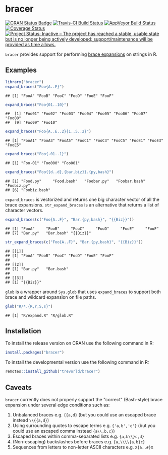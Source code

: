 bracer
======

[![CRAN Status Badge](https://www.r-pkg.org/badges/version/bracer)](https://cran.r-project.org/package=bracer)
[![Travis-CI Build Status](https://travis-ci.org/trevorld/bracer.png?branch=master)](https://travis-ci.org/trevorld/bracer)
[![AppVeyor Build Status](https://ci.appveyor.com/api/projects/status/github/trevorld/bracer?branch=master&svg=true)](https://ci.appveyor.com/project/trevorld/bracer)
[![Coverage Status](https://img.shields.io/codecov/c/github/trevorld/bracer/master.svg)](https://codecov.io/github/trevorld/bracer?branch=master)
[![Project Status: Inactive – The project has reached a stable, usable state but is no longer being actively developed; support/maintenance will be provided as time allows.](https://www.repostatus.org/badges/latest/inactive.svg)](https://www.repostatus.org/#inactive)

``bracer`` provides support for performing [brace expansions](https://www.gnu.org/savannah-checkouts/gnu/bash/manual/bash.html#Brace-Expansion) on strings in R.

Examples
--------


```r
library("bracer")
expand_braces("Foo{A..F}")
```

```
## [1] "FooA" "FooB" "FooC" "FooD" "FooE" "FooF"
```

```r
expand_braces("Foo{01..10}")
```

```
##  [1] "Foo01" "Foo02" "Foo03" "Foo04" "Foo05" "Foo06" "Foo07" "Foo08"
##  [9] "Foo09" "Foo10"
```

```r
expand_braces("Foo{A..E..2}{1..5..2}")
```

```
## [1] "FooA1" "FooA3" "FooA5" "FooC1" "FooC3" "FooC5" "FooE1" "FooE3" "FooE5"
```

```r
expand_braces("Foo{-01..1}")
```

```
## [1] "Foo-01" "Foo000" "Foo001"
```

```r
expand_braces("Foo{{d..d},{bar,biz}}.{py,bash}")
```

```
## [1] "Food.py"     "Food.bash"   "Foobar.py"   "Foobar.bash" "Foobiz.py"  
## [6] "Foobiz.bash"
```

``expand_braces`` is vectorized and returns one big character vector of all the brace expansions.  ``str_expand_braces`` is an alternative that returns a list of character vectors.


```r
expand_braces(c("Foo{A..F}", "Bar.{py,bash}", "{{Biz}}"))
```

```
## [1] "FooA"     "FooB"     "FooC"     "FooD"     "FooE"     "FooF"    
## [7] "Bar.py"   "Bar.bash" "{{Biz}}"
```

```r
str_expand_braces(c("Foo{A..F}", "Bar.{py,bash}", "{{Biz}}"))
```

```
## [[1]]
## [1] "FooA" "FooB" "FooC" "FooD" "FooE" "FooF"
## 
## [[2]]
## [1] "Bar.py"   "Bar.bash"
## 
## [[3]]
## [1] "{{Biz}}"
```

``glob`` is a wrapper around ``Sys.glob`` that uses ``expand_braces`` to support both brace and wildcard expansion on file paths.


```r
glob("R/*.{R,r,S,s}")
```

```
## [1] "R/expand.R" "R/glob.R"
```

Installation          
------------

To install the release version on CRAN use the following command in R:


```r
install.packages("bracer")
```

To install the developmental version use the following command in R:


```r
remotes::install_github("trevorld/bracer")
```

Caveats
-------

``bracer`` currently does not properly support the "correct" (Bash-style) brace expansion under several edge conditions such as:

1. Unbalanced braces e.g. ``{{a,d}`` (but you could use an escaped brace instead ``\\{{a,d}``)
2. Using surrounding quotes to escape terms e.g. ``{'a,b','c'}`` (but you could use an escaped comma instead  ``{a\\,b,c}``)
3. Escaped braces within comma-separated lists e.g. ``{a,b\\}c,d}``
4. (Non-escaping) backslashes before braces e.g. ``{a,\\\\{a,b}c}``
5. Sequences from letters to non-letter ASCII characters e.g. ``X{a..#}X``
